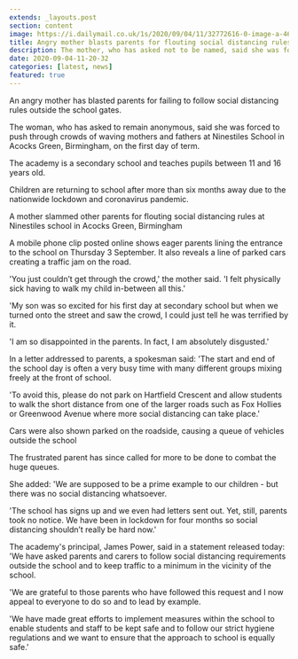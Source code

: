 ```yaml
---
extends: _layouts.post
section: content
image: https://i.dailymail.co.uk/1s/2020/09/04/11/32772616-0-image-a-46_1599214230941.jpg 
title: Angry mother blasts parents for flouting social distancing rules outside Birmingham secondary school 
description: The mother, who has asked not to be named, said she was forced to push through the crowd of parents with her son. The clip was filmed at Ninestiles School in Acocks, Birmingham. 
date: 2020-09-04-11-20-32 
categories: [latest, news] 
featured: true 
--- 
```

An angry mother has blasted parents for failing to follow social distancing rules outside the school gates.

The woman, who has asked to remain anonymous, said she was forced to push through crowds of waving mothers and fathers at Ninestiles School in Acocks Green, Birmingham, on the first day of term.

The academy is a secondary school and teaches pupils between 11 and 16 years old.

Children are returning to school after more than six months away due to the nationwide lockdown and coronavirus pandemic.

A mother slammed other parents for flouting social distancing rules at Ninestiles school in Acocks Green, Birmingham

A mobile phone clip posted online shows eager parents lining the entrance to the school on Thursday 3 September. It also reveals a line of parked cars creating a traffic jam on the road.

'You just couldn’t get through the crowd,' the mother said. 'I felt physically sick having to walk my child in-between all this.'

'My son was so excited for his first day at secondary school but when we turned onto the street and saw the crowd, I could just tell he was terrified by it.

'I am so disappointed in the parents. In fact, I am absolutely disgusted.' 

In a letter addressed to parents, a spokesman said: 'The start and end of the school day is often a very busy time with many different groups mixing freely at the front of school.

'To avoid this, please do not park on Hartfield Crescent and allow students to walk the short distance from one of the larger roads such as Fox Hollies or Greenwood Avenue where more social distancing can take place.'

Cars were also shown parked on the roadside, causing a queue of vehicles outside the school

The frustrated parent has since called for more to be done to combat the huge queues.

She added: 'We are supposed to be a prime example to our children - but there was no social distancing whatsoever.

'The school has signs up and we even had letters sent out. Yet, still, parents took no notice. We have been in lockdown for four months so social distancing shouldn’t really be hard now.'

The academy's principal, James Power, said in a statement released today: 'We have asked parents and carers to follow social distancing requirements outside the school and to keep traffic to a minimum in the vicinity of the school. 

'We are grateful to those parents who have followed this request and I now appeal to everyone to do so and to lead by example. 

'We have made great efforts to implement measures within the school to enable students and staff to be kept safe and to follow our strict hygiene regulations and we want to ensure that the approach to school is equally safe.' 

